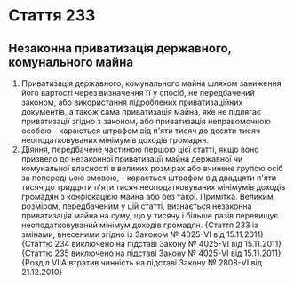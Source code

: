 Cтаття 233
====
Незаконна приватизація державного, комунального майна
----
1. Приватизація державного, комунального майна шляхом заниження його вартості через визначення її у спосіб, не передбачений законом, або використання підроблених приватизаційних документів, а також сама приватизація майна, яке не підлягає приватизації згідно з законом, або приватизація неправомочною особою -
караються штрафом від п'яти тисяч до десяти тисяч неоподатковуваних мінімумів доходів громадян.
2. Діяння, передбачене частиною першою цієї статті, якщо воно призвело до незаконної приватизації майна державної чи комунальної власності в великих розмірах або вчинене групою осіб за попередньою змовою, -
карається штрафом від двадцяти п'яти тисяч до тридцяти п'яти тисяч неоподатковуваних мінімумів доходів громадян з конфіскацією майна або без такої.
Примітка. Великим розміром, передбаченим у цій статті, визнається незаконна приватизація майна на суму, що у тисячу і більше разів перевищує неоподатковуваний мінімум доходів громадян.
{Стаття 233 із змінами, внесеними згідно із Законом № 4025-VI від 15.11.2011}
{Статтю 234 виключено на підставі Закону № 4025-VI від 15.11.2011}
{Статтю 235 виключено на підставі Закону № 4025-VI від 15.11.2011}
{Розділ VIIА втратив чинність на підставі Закону № 2808-VI від 21.12.2010}

